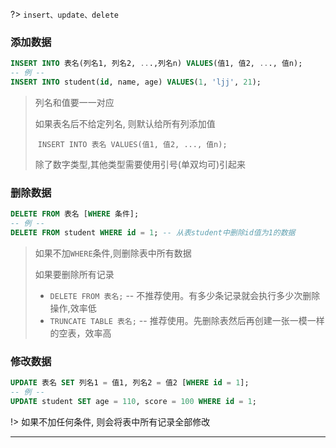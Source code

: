 
?> `insert、update、delete`


### 添加数据

```sql
INSERT INTO 表名(列名1, 列名2, ...,列名n) VALUES(值1, 值2, ..., 值n);
-- 例 --
INSERT INTO student(id, name, age) VALUES(1, 'ljj', 21);
```

> 列名和值要一一对应
>
> 如果表名后不给定列名, 则默认给所有列添加值
>
> ​ `INSERT INTO 表名 VALUES(值1, 值2, ..., 值n);`
>
> 除了数字类型,其他类型需要使用引号(单双均可)引起来

### 删除数据

```sql
DELETE FROM 表名 [WHERE 条件];
-- 例 --
DELETE FROM student WHERE id = 1; -- 从表student中删除id值为1的数据
```

> 如果不加`WHERE`条件,则删除表中所有数据
>
> 如果要删除所有记录
>
>    + `DELETE FROM 表名;` -- 不推荐使用。有多少条记录就会执行多少次删除操作,效率低
>    + `TRUNCATE TABLE 表名;` -- 推荐使用。先删除表然后再创建一张一模一样的空表，效率高

### 修改数据

```sql
UPDATE 表名 SET 列名1 = 值1, 列名2 = 值2 [WHERE id = 1];
-- 例 --
UPDATE student SET age = 110, score = 100 WHERE id = 1;
```

!> 如果不加任何条件, 则会将表中所有记录全部修改

---
